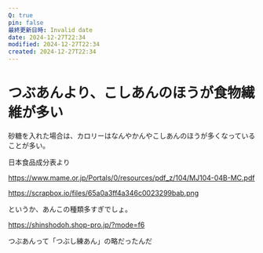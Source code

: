 ```yaml
---
Q: true
pin: false
最終更新日時: Invalid date
date: 2024-12-27T22:34
modified: 2024-12-27T22:34
created: 2024-12-27T22:34
---
```

# つぶあんより、こしあんのほうが食物繊維が多い

砂糖を入れた場合は、カロリーはなんやかんやこしあんのほうが多くなっていることが多い。

日本食品成分表より

https://www.mame.or.jp/Portals/0/resources/pdf_z/104/MJ104-04B-MC.pdf

https://scrapbox.io/files/65a0a3ff4a346c0023299bab.png

というか、あんこの種類多すぎでしょ。

https://shinshodoh.shop-pro.jp/?mode=f6

つぶあんって「つぶし練あん」の略だったんだ